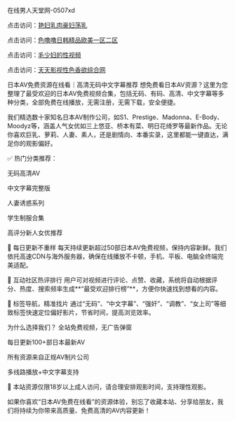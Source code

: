 在线男人天堂网-0507xd


点击访问：<a href="https://gfd-5xg.pages.dev/">艳妇乳肉豪妇荡乳</a>

点击访问：<a href="https://vassv.pages.dev/">色噜噜日韩精品欧美一区二区</a>

点击访问：<a href="https://cfad.pages.dev/">毛少妇的性视频</a>

点击访问：<a href="https://rtj-3zo.pages.dev/">天天影视性色香欲综合网</a>

日本AV免费资源在线看｜高清无码中文字幕推荐
想免费看日本AV资源？这里为您整理了最受欢迎的日本AV免费视频合集，包括无码、有码、高清、中文字幕等多种分类，全部免费在线播放，无需注册，无需下载，安全便捷。

我们精选数十家知名日本AV制作公司，如S1、Prestige、Madonna、E-Body、Moodyz等，涵盖人气女优如三上悠亚、桥本有菜、明日花绮罗等最新作品。无论你喜欢巨乳、萝莉、人妻、素人，还是剧情向、本番实录，这里都能一键直达，满足你的观影偏好。

✅ 热门分类推荐：

无码高清AV

中文字幕完整版

人妻诱惑系列

学生制服合集

高评分新人女优推荐

📅 每日更新不重样
每天持续更新超过50部日本AV免费视频，保持内容新鲜。我们依托高速CDN与海外服务器，确保在线播放不卡顿，手机、平板、电脑全终端完美适配。

💬 互动社区热评排行
用户可对视频进行评论、点赞、收藏，系统将自动根据评分、热度、搜索频率生成**“最受欢迎排行榜”**，方便你快速找到想看的内容。

🎯 标签导航，精准找片
通过“无码”、“中文字幕”、“强奸”、“调教”、“女上司”等细致标签快速定位偏好影片，节省时间，提高浏览效率。

为什么选择我们？
全站免费视频，无广告弹窗

每日更新100+部日本最新AV

所有资源来自正规AV制片公司

多线路播放+中文字幕支持

🔞 本站资源仅限18岁以上成人访问，请合理安排观影时间，支持理性观影。

如果你喜欢“日本AV免费在线看”的资源体验，别忘了收藏本站、分享给朋友，我们将持续为你带来高质量、免费高清的AV内容更新！


<span style="display:none;">[Canonical link](https://github.com/662xued/65203 ）</span>
